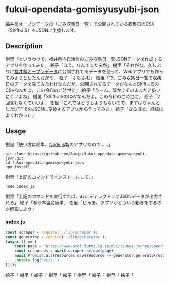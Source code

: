 # fukui-opendata-gomisyusyubi-json

[福井県オープンデータ](https://www.pref.fukui.lg.jp/gyosei/jouhoukoukai/opendata/index.html)の「[ごみ収集日一覧](https://www.pref.fukui.lg.jp/doc/toukei-jouhou/opendata/list_ct_gomisyusyubi.html)」で公開されている収集日のCSV（Shift-JIS）をJSONに変換します。

## Description

樹里「というわけで、福井県内自治体の[ごみ収集日一覧](https://www.pref.fukui.lg.jp/doc/toukei-jouhou/opendata/list_ct_gomisyusyubi.html)JSONデータを作成するアプリを作ってみた」
絵子「ほう。なんでまた突然」
樹里「それがな、久しぶりに[福井県オープンデータ](https://www.pref.fukui.lg.jp/gyosei/jouhoukoukai/opendata/index.html)に公開されてるデータを使って、Webアプリでも作ってみようとしたんだがな」
絵子「ふむふむ」
樹里「で、ごみ収集日一覧の収集日のデータを見てみたわけなんだが、公開されてるデータがなんとShift-JISのCSVなんだよ。この令和のご時世に」
絵子「うーん。確かにそのままだと扱いにくいよね」
樹里「Shift-JISのCSVなんだよ。この令和のご時世に」
絵子「2回言わなくていいよ」
樹里「これではどうしようもないので、まずはちゃんとしたUTF-8のJSONに変換するアプリから作ってみた」
絵子「なるほど。経緯はよくわかった」

## Usage

樹里「使い方は簡単。[Node.js](https://nodejs.org/ja/)製のアプリなので……」

```
git clone https://github.com/8amjp/fukui-opendata-gomisyusyubi-json.git
cd fukui-opendata-gomisyusyubi-json
npm install
```

樹里「上記のコマンドでインストールして、」

```
node index.js
```

樹里「上記のコマンドを実行すれば、`dist`ディレクトリにJSONデータが出力される」
絵子「あら本当に簡単」
樹里「じゃあ、アプリがどういう動きをするのか解説しよう」

### index.js

```js:index.js
const scraper = require('./lib/scraper');
const generator = require('./lib/generator');
(async () => {
    const page = 'https://www.pref.fukui.lg.jp/doc/toukei-jouhou/opendata/list_ct_gomisyusyubi.html'
    const resources = await scraper.scrape(page)
    await Promise.all(resources.map(resource => generator.generate(resource)));
    console.log('exit.')
})();
```

絵子「
樹里「
絵子「
樹里「
絵子「
樹里「
絵子「
樹里「
絵子「

<!--stackedit_data:
eyJoaXN0b3J5IjpbLTIzNzQwMTkzOV19
-->